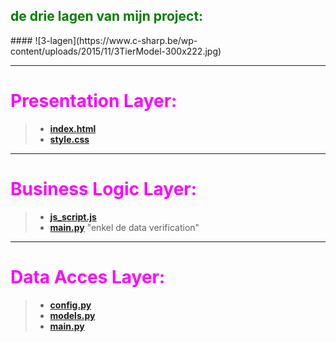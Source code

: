 <h2 style="color: green;">de drie lagen van mijn project:</h2>
#### ![3-lagen](https://www.c-sharp.be/wp-content/uploads/2015/11/3TierModel-300x222.jpg)

---

<h1 style="color: magenta;">Presentation Layer:</h1>

> - **[index.html](frontend%2Findex.html)**
> - **[style.css](frontend%2Fstyle.css)**
> 

---

<h1 style="color: magenta;">Business Logic Layer:</h1>

> - **[js_script.js](frontend%2Fjs_script.js)**
> - **[main.py](backend%2Fmain.py)** "enkel de data verification"
> 

---

<h1 style="color: magenta;">Data Acces Layer:</h1>

> - **[config.py](backend%2Fconfig.py)**
> - **[models.py](backend%2Fmodels.py)**
> - **[main.py](backend%2Fmain.py)**
